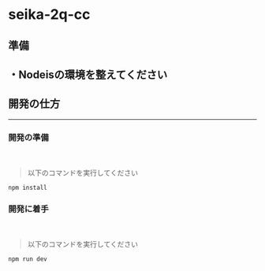 # seika-2q-cc
## 準備
・Nodeisの環境を整えてください
---

## 開発の仕方
---
### 開発の準備　　
　　　
>以下のコマンドを実行してください
```
npm install
```
### 開発に着手
　　
>以下のコマンドを実行してください
```
npm run dev
```

